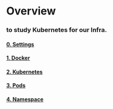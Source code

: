 # Overview

### to study Kubernetes for our Infra.

#### [0. Settings](https://github.com/es5es5/devlogs/blob/main/kubernetes/0.%20Settings.md)

#### [1. Docker](https://github.com/es5es5/devlogs/blob/main/kubernetes/1.%Docker.md)

#### [2. Kubernetes](https://github.com/es5es5/devlogs/blob/main/kubernetes/2.%Kubernetes.md)

#### [3. Pods](https://github.com/es5es5/devlogs/blob/main/kubernetes/3.%Pods.md)

#### [4. Namespace](https://github.com/es5es5/devlogs/blob/main/kubernetes/4.%Namespace.md)
